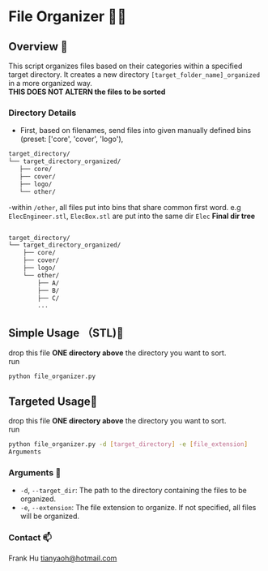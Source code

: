 # File Organizer 📂✨

## Overview 🌟
This script organizes files based on their categories within a specified target directory. It creates a new directory `[target_folder_name]_organized` in a more organized way.<br>
__THIS DOES NOT ALTERN the files to be sorted__
   
### Directory Details
 - First, based on filenames, send files into given manually defined bins (preset: ['core', 'cover', 'logo'), 
 ```bash
target_directory/
└── target_directory_organized/
    ├── core/
    ├── cover/
    ├── logo/
    └── other/
```
  -within `/other`, all files put into bins that share common first word. e.g `ElecEngineer.stl`, `ElecBox.stl` are put into the same dir `Elec`
**Final dir tree**
```bash

target_directory/
└── target_directory_organized/
    ├── core/
    ├── cover/
    ├── logo/
    └── other/
        ├── A/
        ├── B/
        ├── C/
        ...
```

## Simple Usage （STL)🚀
  drop this file **ONE directory above** the directory you want to sort. <br>
  run
```
python file_organizer.py
```

## Targeted Usage🎯
  drop this file **ONE directory above** the directory you want to sort. <br>
  run
```bash
python file_organizer.py -d [target_directory] -e [file_extension]
Arguments
```
### Arguments 📜
- `-d`, `--target_dir`: The path to the directory containing the files to be organized.
- `-e`, `--extension`: The file extension to organize. If not specified, all files will be organized.


### Contact 📫
Frank Hu tianyaoh@hotmail.com

